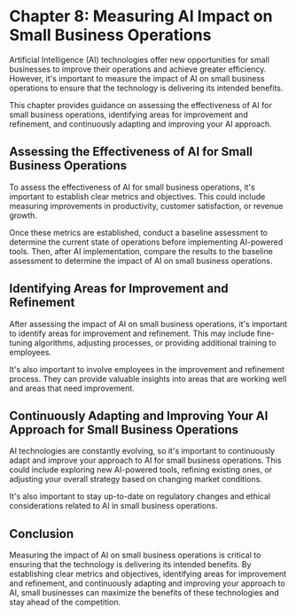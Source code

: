 Chapter 8: Measuring AI Impact on Small Business Operations
===========================================================

Artificial Intelligence (AI) technologies offer new opportunities for small businesses to improve their operations and achieve greater efficiency. However, it's important to measure the impact of AI on small business operations to ensure that the technology is delivering its intended benefits.

This chapter provides guidance on assessing the effectiveness of AI for small business operations, identifying areas for improvement and refinement, and continuously adapting and improving your AI approach.

Assessing the Effectiveness of AI for Small Business Operations
---------------------------------------------------------------

To assess the effectiveness of AI for small business operations, it's important to establish clear metrics and objectives. This could include measuring improvements in productivity, customer satisfaction, or revenue growth.

Once these metrics are established, conduct a baseline assessment to determine the current state of operations before implementing AI-powered tools. Then, after AI implementation, compare the results to the baseline assessment to determine the impact of AI on small business operations.

Identifying Areas for Improvement and Refinement
------------------------------------------------

After assessing the impact of AI on small business operations, it's important to identify areas for improvement and refinement. This may include fine-tuning algorithms, adjusting processes, or providing additional training to employees.

It's also important to involve employees in the improvement and refinement process. They can provide valuable insights into areas that are working well and areas that need improvement.

Continuously Adapting and Improving Your AI Approach for Small Business Operations
----------------------------------------------------------------------------------

AI technologies are constantly evolving, so it's important to continuously adapt and improve your approach to AI for small business operations. This could include exploring new AI-powered tools, refining existing ones, or adjusting your overall strategy based on changing market conditions.

It's also important to stay up-to-date on regulatory changes and ethical considerations related to AI in small business operations.

Conclusion
----------

Measuring the impact of AI on small business operations is critical to ensuring that the technology is delivering its intended benefits. By establishing clear metrics and objectives, identifying areas for improvement and refinement, and continuously adapting and improving your approach to AI, small businesses can maximize the benefits of these technologies and stay ahead of the competition.
